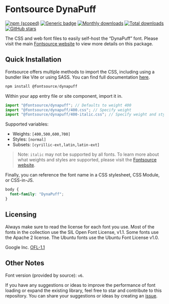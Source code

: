 # Fontsource DynaPuff

[![npm (scoped)](https://img.shields.io/npm/v/@fontsource/dynapuff?color=brightgreen)](https://www.npmjs.com/package/@fontsource/dynapuff) [![Generic badge](https://img.shields.io/badge/fontsource-passing-brightgreen)](https://github.com/fontsource/fontsource) [![Monthly downloads](https://badgen.net/npm/dm/@fontsource/dynapuff)](https://github.com/fontsource/fontsource) [![Total downloads](https://badgen.net/npm/dt/@fontsource/dynapuff)](https://github.com/fontsource/fontsource) [![GitHub stars](https://img.shields.io/github/stars/fontsource/fontsource.svg?style=social&label=Star)](https://github.com/fontsource/fontsource/stargazers)

The CSS and web font files to easily self-host the “DynaPuff” font. Please visit the main [Fontsource website](https://fontsource.org/fonts/dynapuff) to view more details on this package.

## Quick Installation

Fontsource offers multiple methods to import the CSS, including using a bundler like Vite or using SASS. You can find full documentation [here](https://fontsource.org/docs/getting-started/introduction).

```javascript
npm install @fontsource/dynapuff
```

Within your app entry file or site component, import it in.

```javascript
import "@fontsource/dynapuff"; // Defaults to weight 400
import "@fontsource/dynapuff/400.css"; // Specify weight
import "@fontsource/dynapuff/400-italic.css"; // Specify weight and style
```

Supported variables:
- Weights: `[400,500,600,700]`
- Styles: `[normal]`
- Subsets: `[cyrillic-ext,latin,latin-ext]`

> Note: `italic` may not be supported by all fonts. To learn more about what weights and styles are supported, please visit the [Fontsource website](https://fontsource.org/fonts/dynapuff).

Finally, you can reference the font name in a CSS stylesheet, CSS Module, or CSS-in-JS.

```css
body {
  font-family: "DynaPuff";
}
```

## Licensing
Always make sure to read the license for each font you use. Most of the fonts in the collection use the SIL Open Font License, v1.1. Some fonts use the Apache 2 license. The Ubuntu fonts use the Ubuntu Font License v1.0.

Google Inc.
[OFL-1.1](http://scripts.sil.org/OFL)

## Other Notes
Font version (provided by source): `v6`.

If you have any suggestions or ideas to improve the performance of font loading or expand the existing library, feel free to star and contribute to this repository. You can share your suggestions or ideas by creating an [issue](https://github.com/fontsource/fontsource/issues).